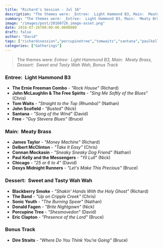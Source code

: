 ```yaml
---
title: "Richard's Session - Jul 16"
description: "The themes were: _Entree:  Light Hammond B3, Main:  Meaty Brass, Dessert:  Sweet and Tasty Wah Wah, Bonus Track_"
summary: "The themes were: _Entree:  Light Hammond B3, Main:  Meaty Brass, Dessert:  Sweet and Tasty Wah Wah, Bonus Track_"
image: "/images/post/20160726_image-asset.png"
date: 2016-07-26T00:00:00.0000000
draft: false
author: "David"
tags: ["richardssession","porcupinetree","tomwaits","santana","paulkelly","donaldfagen","sonicyouth","jamestaylor","blackberrysmoke","theband","ericclapton","direstraits","johnscofield","johnmclaughlin","connanmockasin","free","dexysmidnightrunners","chicago","delbertmcclinton","theerniefreemancombo"]
categories: ["Gatherings"]
---
```

> The themes were: _Entree:  Light Hammond B3, Main:  Meaty Brass, Dessert:  Sweet and Tasty Wah Wah, Bonus Track_
### Entree:  Light Hammond B3
- **The Ernie Freeman Combo** - _"Rock House"_ (Richard)
- **John McLaughlin & The Free Spirits** - _"Sing Me Softly of the Blues"_ (Chris)
- **Tom Waits** - _"Straight to the Top (Rhumba)"_ (Nathan)
- **John Scofield** - _"Busted"_ (Nick)
- **Santana** - _"Song of the Wind"_ (David)
- **Free** - _"Guy Stevens Blues"_ (Bruce)
### Main:  Meaty Brass
- **James Taylor** - _"Money Machine"_ (Richard)
- **Delbert McClinton** - _"Take It Easy"_ (Chris)
- **Connan Mockasin** - _"Sneaky Sneaky Dog Friend"_ (Nathan)
- **Paul Kelly and the Messengers** - _"Yil Lull"_ (Nick)
- **Chicago** - _"25 or 6 to 4"_ (David)
- **Dexys Midnight Runners** - _"Let's Make This Precious"_ (Bruce)
### Dessert:  Sweet and Tasty Wah Wah
- **Blackberry Smoke** - _"Shakin' Hands With the Holy Ghost"_ (Richard)
- **The Band** - _"Up on Cripple Creek"_ (Chris)
- **Sonic Youth** - _"The Burning Spear"_ (Nathan)
- **Donald Fagen** - _"Brite Nightgown"_ (Nick)
- **Porcupine Tree** - _"Shesmovedon"_ (David)
- **Eric Clapton** - _"Presence of the Lord"_ (Bruce)
### Bonus Track
- **Dire Straits** - _"Where Do You Think You're Going"_ (Bruce)
